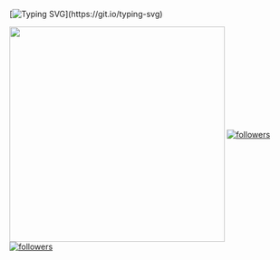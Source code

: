 [![Typing SVG](https://readme-typing-svg.herokuapp.com?color=6CF7B9&lines=Hello+There!;)](https://git.io/typing-svg)

<img align='center' src="https://github-readme-stats.vercel.app/api?username=PhotonBolt&show_icons=true&theme=gotham" width="380">


<a href="https://twitter.com/PhotonBo1t">
    <img align='center' alt="followers" title="Follow me on Twitter" src="https://img.shields.io/twitter/follow/PhotonBo1t?color=55960c&labelColor=488207&label=Follow&logo=twitter&logoColor=white&style=for-the-badge"/></a>
  <a href="https://github.com/PhotonBolt">
    <img align='center' alt="followers" title="Follow me on Github" src="https://img.shields.io/github/followers/PhotonBolt?color=236ad3&labelColor=1155ba&style=for-the-badge&logo=github&label=Follow"/></a>
</p>
